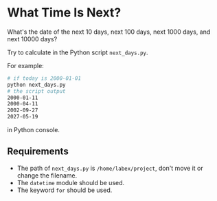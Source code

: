 # What Time Is Next?

What's the date of the next 10 days, next 100 days, next 1000 days, and next 10000 days?

Try to calculate in the Python script `next_days.py`.

For example:

```bash
# if today is 2000-01-01
python next_days.py
# the script output
2000-01-11
2000-04-11
2002-09-27
2027-05-19
```

in Python console.

## Requirements

- The path of `next_days.py` is `/home/labex/project`, don't move it or change the filename.
- The `datetime` module should be used.
- The keyword `for` should be used.
